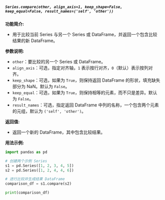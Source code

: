 ##### `Series.compare(other, align_axis=1, keep_shape=False, keep_equal=False, result_names=('self', 'other'))`
**功能简介:**
- 用于比较当前 Series 与另一个 Series 或 DataFrame，并返回一个包含比较结果的新 DataFrame。

**参数说明:**
- `other`：要比较的另一个 Series 或 DataFrame。
- `align_axis`：可选，指定对齐轴，`1` 表示按行对齐，`0`（默认）表示按列对齐。
- `keep_shape`：可选，如果为 `True`，则保持返回 DataFrame 的形状，填充缺失部分为 NaN。默认为 `False`。
- `keep_equal`：可选，如果为 `True`，则保持相等的元素，而不只是差异。默认为 `False`。
- `result_names`：可选，指定返回 DataFrame 中列的名称，一个包含两个元素的元组，默认为 `('self', 'other')`。

**返回值:**
- 返回一个新的 DataFrame，其中包含比较结果。

**用法示例:**
```python
import pandas as pd

# 创建两个示例 Series
s1 = pd.Series([1, 2, 3, 4, 5])
s2 = pd.Series([1, 2, 4, 4, 6])

# 进行比较并生成结果 DataFrame
comparison_df = s1.compare(s2)

print(comparison_df)
```
